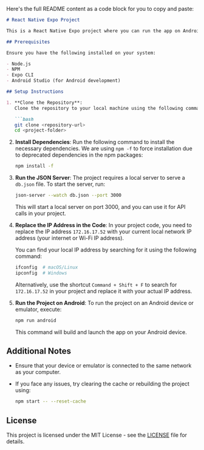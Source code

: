 
Here's the full README content as a code block for you to copy and paste:

```markdown
# React Native Expo Project

This is a React Native Expo project where you can run the app on Android and set up a local server to serve a `db.json` file.

## Prerequisites

Ensure you have the following installed on your system:

- Node.js
- NPM
- Expo CLI
- Android Studio (for Android development)

## Setup Instructions

1. **Clone the Repository**:
   Clone the repository to your local machine using the following command:

   ```bash
   git clone <repository-url>
   cd <project-folder>
   ```

2. **Install Dependencies**:
   Run the following command to install the necessary dependencies. We are using `npm -f` to force installation due to deprecated dependencies in the npm packages:

   ```bash
   npm install -f
   ```

3. **Run the JSON Server**:
   The project requires a local server to serve a `db.json` file. To start the server, run:

   ```bash
   json-server --watch db.json --port 3000
   ```

   This will start a local server on port 3000, and you can use it for API calls in your project.

4. **Replace the IP Address in the Code**:
   In your project code, you need to replace the IP address `172.16.17.52` with your current local network IP address (your internet or Wi-Fi IP address).

   You can find your local IP address by searching for it using the following command:

   ```bash
   ifconfig  # macOS/Linux
   ipconfig  # Windows
   ```

   Alternatively, use the shortcut `Command + Shift + F` to search for `172.16.17.52` in your project and replace it with your actual IP address.

5. **Run the Project on Android**:
   To run the project on an Android device or emulator, execute:

   ```bash
   npm run android
   ```

   This command will build and launch the app on your Android device.

## Additional Notes

- Ensure that your device or emulator is connected to the same network as your computer.
- If you face any issues, try clearing the cache or rebuilding the project using:

  ```bash
  npm start -- --reset-cache
  ```

## License

This project is licensed under the MIT License - see the [LICENSE](LICENSE) file for details.
